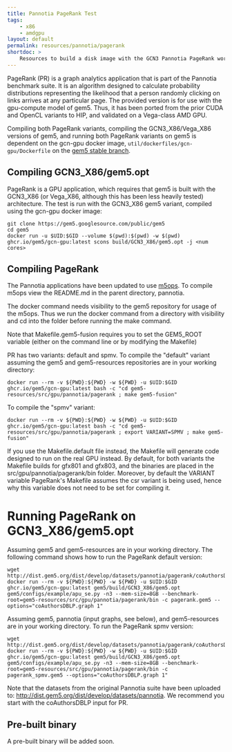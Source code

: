 ```yaml
---
title: Pannotia PageRank Test
tags:
    - x86
    - amdgpu
layout: default
permalink: resources/pannotia/pagerank
shortdoc: >
    Resources to build a disk image with the GCN3 Pannotia PageRank workload.
---
```


PageRank (PR) is a graph analytics application that is part of the Pannotia benchmark suite.
It is an algorithm designed to calculate probability distributions representing the likelihood that a person randomly clicking on links arrives at any particular page.
The provided version is for use with the gpu-compute model of gem5.
Thus, it has been ported from the prior CUDA and OpenCL variants to HIP, and validated on a Vega-class AMD GPU.

Compiling both PageRank variants, compiling the GCN3_X86/Vega_X86 versions of gem5, and running both PageRank variants on gem5 is dependent on the gcn-gpu docker image, `util/dockerfiles/gcn-gpu/Dockerfile` on the [gem5 stable branch](https://gem5.googlesource.com/public/gem5/+/refs/heads/stable).

## Compiling GCN3_X86/gem5.opt

PageRank is a GPU application, which requires that gem5 is built with the GCN3_X86 (or Vega_X86, although this has been less heavily tested) architecture.
The test is run with the GCN3_X86 gem5 variant, compiled using the gcn-gpu docker image:

```
git clone https://gem5.googlesource.com/public/gem5
cd gem5
docker run -u $UID:$GID --volume $(pwd):$(pwd) -w $(pwd) ghcr.io/gem5/gcn-gpu:latest scons build/GCN3_X86/gem5.opt -j <num cores>
```

## Compiling PageRank
The Pannotia applications have been updated to use [m5ops](https://www.gem5.org/documentation/general_docs/m5ops/).
To compile m5ops view the README.md in the parent directory, pannotia.

The docker command needs visibility to the gem5 repository for usage of the m5ops.
Thus we run the docker command from a directory with visibility and cd into the folder before running the make command.  
  
Note that Makefile.gem5-fusion requires you to set the GEM5_ROOT variable (either on the command line or by modifying the Makefile)  

PR has two variants: default and spmv.  To compile the "default" variant assuming the gem5 and gem5-resources repositories are in your working directory:

```
docker run --rm -v ${PWD}:${PWD} -w ${PWD} -u $UID:$GID ghcr.io/gem5/gcn-gpu:latest bash -c "cd gem5-resources/src/gpu/pannotia/pagerank ; make gem5-fusion"
```

To compile the "spmv" variant:

```
docker run --rm -v ${PWD}:${PWD} -w ${PWD} -u $UID:$GID ghcr.io/gem5/gcn-gpu:latest bash -c "cd gem5-resources/src/gpu/pannotia/pagerank ; export VARIANT=SPMV ; make gem5-fusion"
```

If you use the Makefile.default file instead, the Makefile will generate code designed to run on the real GPU instead.
By default, for both variants the Makefile builds for gfx801 and gfx803, and the binaries are placed in the src/gpu/pannotia/pagerank/bin folder.
Moreover, by default the VARIANT variable PageRank's Makefile assumes the csr variant is being used, hence why this variable does not need to be set for compiling it.


# Running PageRank on GCN3_X86/gem5.opt

Assuming gem5 and gem5-resources are in your working directory.
The following command shows how to run the PageRank default version:
```
wget http://dist.gem5.org/dist/develop/datasets/pannotia/pagerank/coAuthorsDBLP.graph
docker run --rm -v ${PWD}:${PWD} -w ${PWD} -u $UID:$GID ghcr.io/gem5/gcn-gpu:latest gem5/build/GCN3_X86/gem5.opt gem5/configs/example/apu_se.py -n3 --mem-size=8GB --benchmark-root=gem5-resources/src/gpu/pannotia/pagerank/bin -c pagerank.gem5 --options="coAuthorsDBLP.graph 1"
```

Assuming gem5, pannotia (input graphs, see below), and gem5-resources are in your working directory.
To run the PageRank spmv version:
```
wget http://dist.gem5.org/dist/develop/datasets/pannotia/pagerank/coAuthorsDBLP.graph
docker run --rm -v ${PWD}:${PWD} -w ${PWD} -u $UID:$GID ghcr.io/gem5/gcn-gpu:latest gem5/build/GCN3_X86/gem5.opt gem5/configs/example/apu_se.py -n3 --mem-size=8GB --benchmark-root=gem5-resources/src/gpu/pannotia/pagerank/bin -c pagerank_spmv.gem5 --options="coAuthorsDBLP.graph 1"
```

Note that the datasets from the original Pannotia suite have been uploaded to: <http://dist.gem5.org/dist/develop/datasets/pannotia>.
We recommend you start with the coAuthorsDBLP input for PR.

## Pre-built binary

A pre-built binary will be added soon.
